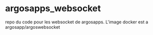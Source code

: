# argosapps_websocket
repo du code pour les websocket de argosapps. L'image docker est a argosapp/argoswebsocket
